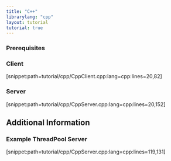 ```yaml
---
title: "C++"
librarylang: "cpp"
layout: tutorial
tutorial: true
---
```


### Prerequisites

### Client

[snippet:path=tutorial/cpp/CppClient.cpp:lang=cpp:lines=20,82]

### Server

[snippet:path=tutorial/cpp/CppServer.cpp:lang=cpp:lines=20,152]

## Additional Information

### Example ThreadPool Server

[snippet:path=tutorial/cpp/CppServer.cpp:lang=cpp:lines=119,131]
